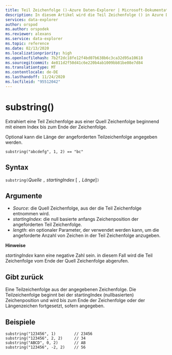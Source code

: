 ```yaml
---
title: Teil Zeichenfolge ()-Azure Daten-Explorer | Microsoft-Dokumentation
description: In diesem Artikel wird die Teil Zeichenfolge () in Azure Daten-Explorer beschrieben.
services: data-explorer
author: orspod
ms.author: orspodek
ms.reviewer: alexans
ms.service: data-explorer
ms.topic: reference
ms.date: 02/13/2020
ms.localizationpriority: high
ms.openlocfilehash: 7b2f2dc18fe12f4bd07b638b6c3ca32d95a10618
ms.sourcegitcommit: 4e811d2f50d41c6e220b4ab1009bb81be08e7d84
ms.translationtype: MT
ms.contentlocale: de-DE
ms.lasthandoff: 11/24/2020
ms.locfileid: "95512042"
---
```

# <a name="substring"></a>substring()

Extrahiert eine Teil Zeichenfolge aus einer Quell Zeichenfolge beginnend mit einem Index bis zum Ende der Zeichenfolge.

Optional kann die Länge der angeforderten Teilzeichenfolge angegeben werden.

```kusto
substring("abcdefg", 1, 2) == "bc"
```

## <a name="syntax"></a>Syntax

`substring(`*Quelle* `,` *startingIndex* [ `,` *Länge*]`)`

## <a name="arguments"></a>Argumente

* *Source*: die Quell Zeichenfolge, aus der die Teil Zeichenfolge entnommen wird.
* *startingIndex*: die null basierte anfangs Zeichenposition der angeforderten Teil Zeichenfolge.
* *length*: ein optionaler Parameter, der verwendet werden kann, um die angeforderte Anzahl von Zeichen in der Teil Zeichenfolge anzugeben. 

**Hinweise**

*startingIndex* kann eine negative Zahl sein. in diesem Fall wird die Teil Zeichenfolge vom Ende der Quell Zeichenfolge abgerufen.

## <a name="returns"></a>Gibt zurück

Eine Teilzeichenfolge aus der angegebenen Zeichenfolge. Die Teilzeichenfolge beginnt bei der startingIndex (nullbasierten) Zeichenposition und wird bis zum Ende der Zeichenfolge oder der Längenzeichen fortgesetzt, sofern angegeben.

## <a name="examples"></a>Beispiele

```kusto
substring("123456", 1)        // 23456
substring("123456", 2, 2)     // 34
substring("ABCD", 0, 2)       // AB
substring("123456", -2, 2)    // 56
```